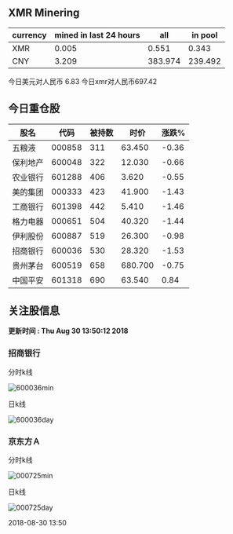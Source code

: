 ## XMR Minering

|currency|mined in last 24 hours|all|in pool|
|---|---|---|---|
|XMR|0.005|0.551|0.343|
|CNY|3.209|383.974|239.492|

今日美元对人民币 6.83	今日xmr对人民币697.42


## 今日重仓股 

|股名|代码|被持数|时价|涨跌%|
|---|---|---|---|---|
|五粮液|000858|311|63.450|-0.36|
|保利地产|600048|322|12.030|-0.66|
|农业银行|601288|406|3.620|-0.55|
|美的集团|000333|423|41.900|-1.43|
|工商银行|601398|442|5.410|-1.46|
|格力电器|000651|504|40.320|-1.44|
|伊利股份|600887|519|26.300|-0.98|
|招商银行|600036|530|28.320|-1.53|
|贵州茅台|600519|658|680.700|-0.75|
|中国平安|601318|690|63.540|0.84|

## 关注股信息
**更新时间 : Thu Aug 30 13:50:12 2018**
### 招商银行 
分时k线

![600036min](http://image.sinajs.cn/newchart/min/n/sh600036.gif)

日k线

![600036day](http://image.sinajs.cn/newchart/daily/n/sh600036.gif)

### 京东方Ａ 
分时k线

![000725min](http://image.sinajs.cn/newchart/min/n/sz000725.gif)

日k线

![000725day](http://image.sinajs.cn/newchart/daily/n/sz000725.gif)

2018-08-30 13:50